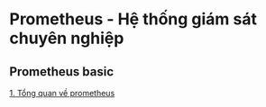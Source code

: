 # Prometheus - Hệ thống giám sát chuyên nghiệp

## Prometheus basic 

[1. Tổng quan về  prometheus](prometheus/gioithieu.md)
